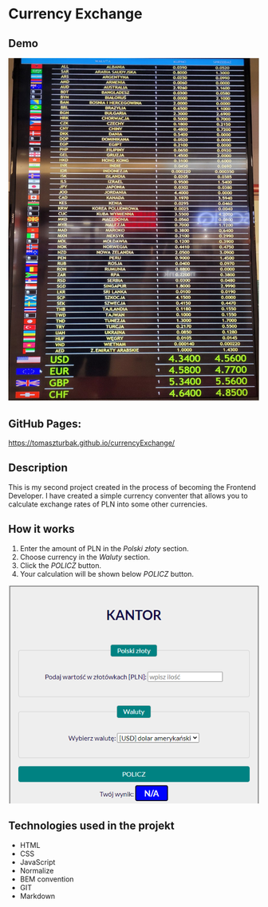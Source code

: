 # Currency Exchange

## Demo

![Currency Exchange](https://github.com/TomaszTurbak/currencyExchange/blob/main/images/currency-exchange.png?raw=true)

## GitHub Pages: 
https://tomaszturbak.github.io/currencyExchange/

## Description

This is my second project created in the process of becoming the Frontend Developer. I have created a simple currency conventer that allows you to calculate exchange rates of PLN into some other currencies.

## How it works

1. Enter the amount of PLN in the *Polski złoty* section.
2. Choose currency in the *Waluty* section.
3. Click the *POLICZ* button.
4. Your calculation will be shown below *POLICZ* button.

![Demonstration](https://github.com/TomaszTurbak/currencyExchange/blob/main/images/kantor-readme.gif)

## Technologies used in the projekt

- HTML
- CSS
- JavaScript
- Normalize
- BEM convention
- GIT
- Markdown